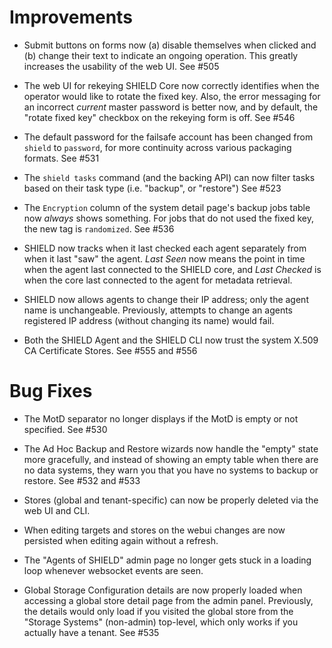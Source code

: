 # Improvements

- Submit buttons on forms now (a) disable themselves when clicked
  and (b) change their text to indicate an ongoing operation.
  This greatly increases the usability of the web UI.  See #505

- The web UI for rekeying SHIELD Core now correctly identifies
  when the operator would like to rotate the fixed key.  Also, the
  error messaging for an incorrect _current_ master password is
  better now, and by default, the "rotate fixed key" checkbox on
  the rekeying form is off.  See #546

- The default password for the failsafe account has been changed
  from `shield` to `password`, for more continuity across various
  packaging formats.  See #531

- The `shield tasks` command (and the backing API) can now filter
  tasks based on their task type (i.e. "backup", or "restore")
  See #523

- The `Encryption` column of the system detail page's backup jobs
  table now _always_ shows something.  For jobs that do not used
  the fixed key, the new tag is `randomized`.  See #536

- SHIELD now tracks when it last checked each agent separately
  from when it last "saw" the agent.  _Last Seen_ now means the
  point in time when the agent last connected to the SHIELD core,
  and _Last Checked_ is when the core last connected to the agent
  for metadata retrieval.

- SHIELD now allows agents to change their IP address; only the
  agent name is unchangeable.  Previously, attempts to change an
  agents registered IP address (without changing its name) would
  fail.

- Both the SHIELD Agent and the SHIELD CLI now trust the system
  X.509 CA Certificate Stores.  See #555 and #556

# Bug Fixes

- The MotD separator no longer displays if the MotD is empty
  or not specified.  See #530

- The Ad Hoc Backup and Restore wizards now handle the "empty"
  state more gracefully, and instead of showing an empty table
  when there are no data systems, they warn you that you have
  no systems to backup or restore.  See #532 and #533

- Stores (global and tenant-specific) can now be properly deleted
  via the web UI and CLI.

- When editing targets and stores on the webui changes are now
  persisted when editing again without a refresh.

- The "Agents of SHIELD" admin page no longer gets stuck in a
  loading loop whenever websocket events are seen.

- Global Storage Configuration details are now properly loaded
  when accessing a global store detail page from the admin panel.
  Previously, the details would only load if you visited the
  global store from the "Storage Systems" (non-admin) top-level,
  which only works if you actually have a tenant.  See #535
